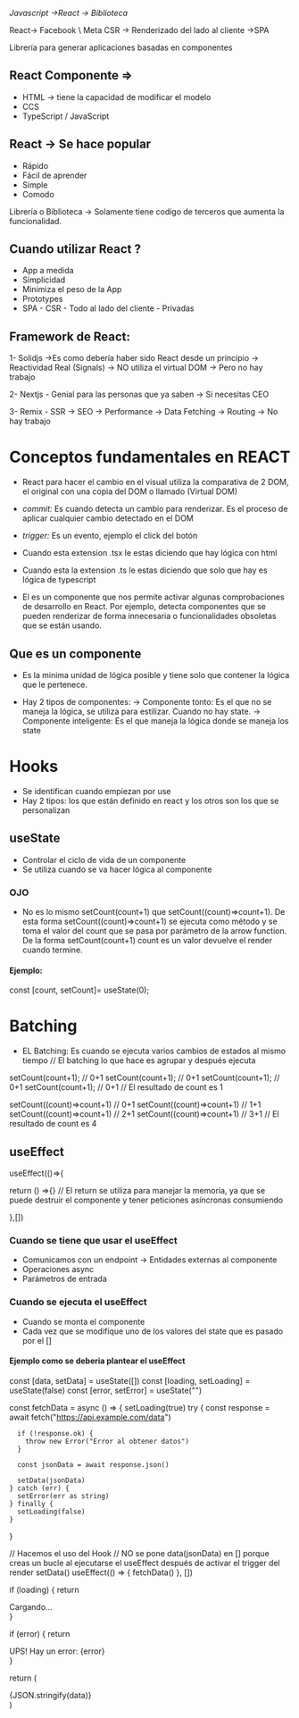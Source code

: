 _Javascript ->React -> Biblioteca_

React-> Facebook \ Meta
CSR -> Renderizado del lado al cliente ->SPA

Librería para generar aplicaciones basadas en componentes

## React Componente =>

- HTML -> tiene la capacidad de modificar el modelo
- CCS
- TypeScript / JavaScript

## React -> Se hace popular

- Rápido
- Fácil de aprender
- Simple
- Comodo

Librería o Biblioteca -> Solamente tiene codigo de terceros que aumenta la funcionalidad.

## Cuando utilizar React ?

- App a medida
- Simplicidad
- Minimiza el peso de la App
- Prototypes
- SPA - CSR - Todo al lado del cliente - Privadas

## Framework de React:

1- Solidjs ->Es como debería haber sido React desde un principio
-> Reactividad Real (Signals)
-> NO utiliza el virtual DOM
-> Pero no hay trabajo

2- Nextjs - Genial para las personas que ya saben
-> Si necesitas CEO

3- Remix - SSR
-> SEO
-> Performance
-> Data Fetching
-> Routing
-> No hay trabajo

# Conceptos fundamentales en REACT

- React para hacer el cambio en el visual utiliza la comparativa de 2 DOM, el original con una copia del DOM o llamado (Virtual DOM)
- _commit:_ Es cuando detecta un cambio para renderizar. Es el proceso de aplicar cualquier cambio detectado en el DOM
- _trigger:_ Es un evento, ejemplo el click del botón

- Cuando esta extension .tsx le estas diciendo que hay lógica con html
- Cuando esta la extension .ts le estas diciendo que solo que hay es lógica de typescript
- El <StrictMode> es un componente que nos permite activar algunas comprobaciones de desarrollo en React. Por ejemplo, detecta componentes que se pueden renderizar de forma innecesaria o funcionalidades obsoletas que se están usando.

## Que es un componente

- Es la minima unidad de lógica posible y tiene solo que contener la lógica que le pertenece.

- Hay 2 tipos de componentes:
  -> Componente tonto: Es el que no se maneja la lógica, se utiliza para estilizar. Cuando no hay state.
  -> Componente inteligente: Es el que maneja la lógica donde se maneja los state

# Hooks

- Se identifican cuando empiezan por use
- Hay 2 tipos: los que están definido en react y los otros son los que se personalizan

## useState

- Controlar el ciclo de vida de un componente
- Se utiliza cuando se va hacer lógica al componente

### OJO

- No es lo mismo setCount(count+1) que setCount((count)=>count+1). De esta forma setCount((count)=>count+1) se ejecuta como método y se toma el valor del count que se pasa por parámetro de la arrow function. De la forma setCount(count+1) count es un valor devuelve el render cuando termine.

#### Ejemplo:

const [count, setCount]= useState(0);

# Batching

- EL Batching: Es cuando se ejecuta varios cambios de estados al mismo tiempo
  // El batching lo que hace es agrupar y después ejecuta

setCount(count+1); // 0+1
setCount(count+1); // 0+1
setCount(count+1); // 0+1
setCount(count+1); // 0+1
// El resultado de count es 1

setCount((count)=>count+1) // 0+1
setCount((count)=>count+1) // 1+1
setCount((count)=>count+1) // 2+1
setCount((count)=>count+1) // 3+1
// El resultado de count es 4

## useEffect

useEffect(()=>{

return () =>{} // El return se utiliza para manejar la memoria, ya que se puede destruir el componente y tener peticiones asíncronas consumiendo

},[])

### Cuando se tiene que usar el useEffect

- Comunicamos con un endpoint -> Entidades externas al componente
- Operaciones async
- Parámetros de entrada

### Cuando se ejecuta el useEffect

- Cuando se monta el componente
- Cada vez que se modifique uno de los valores del state que es pasado por el []

#### Ejemplo como se deberia plantear el useEffect

const [data, setData] = useState([])
const [loading, setLoading] = useState(false)
const [error, setError] = useState("")

const fetchData = async () => {
setLoading(true)
try {
const response = await fetch("https://api.example.com/data")

      if (!response.ok) {
        throw new Error("Error al obtener datos")
      }

      const jsonData = await response.json()

      setData(jsonData)
    } catch (err) {
      setError(err as string)
    } finally {
      setLoading(false)
    }

}

// Hacemos el uso del Hook
// NO se pone data(jsonData) en [] porque creas un bucle al ejecutarse el useEffect después de activar el trigger del render setData()
useEffect(() => {
fetchData()
}, [])

if (loading) {
return <div>Cargando...</div>
}

if (error) {
return <div>UPS! Hay un error: {error}</div>
}

return (

<div>{JSON.stringify(data)}</div>
)
